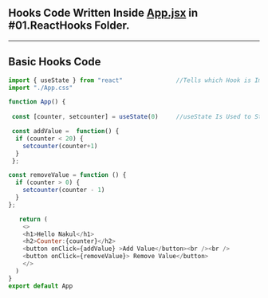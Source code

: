 ## Hooks Code Written Inside [App.jsx](#Basic-Hooks-Code) in #01.ReactHooks Folder.

---
## Basic Hooks Code 

```javascript
import { useState } from "react"               //Tells which Hook is Imported to be utilized. Example useEffect can be imported etc..
import "./App.css"

function App() {
  
 const [counter, setcounter] = useState(0)     //useState Is Used to Store and Update in a component on UI as well.

 const addValue =  function() {
  if (counter < 20) {
    setcounter(counter+1)
  }
 };

const removeValue = function () {
  if (counter > 0) {
    setcounter(counter - 1)
  }
};

   return (
    <>
    <h1>Hello Nakul</h1>
    <h2>Counter:{counter}</h2>
    <button onClick={addValue} >Add Value</button><br /><br />
    <button onClick={removeValue}> Remove Value</button>
    </>
  )
}
export default App
```